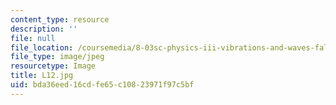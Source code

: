 ```yaml
---
content_type: resource
description: ''
file: null
file_location: /coursemedia/8-03sc-physics-iii-vibrations-and-waves-fall-2016/bda36eed16cdfe65c10823971f97c5bf_L12.jpg
file_type: image/jpeg
resourcetype: Image
title: L12.jpg
uid: bda36eed-16cd-fe65-c108-23971f97c5bf
---
```

